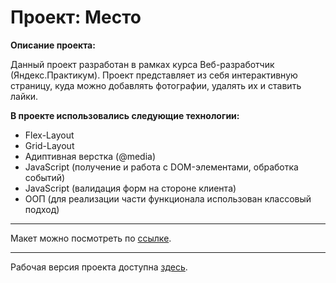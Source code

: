 # Проект: Место

**Описание проекта:**

Данный проект разработан в рамках курса Веб-разработчик (Яндекс.Практикум).
Проект представляет из себя интерактивную страницу, куда можно добавлять фотографии, удалять их и ставить лайки.

**В проекте использовались следующие технологии:**

* Flex-Layout
* Grid-Layout
* Адиптивная верстка (@media)
* JavaScript (получение и работа с DOM-элементами, обработка событий)
* JavaScript (валидация форм на стороне клиента)
* ООП (для реализации части функционала использован классовый подход)

____
Макет можно посмотреть по [ссылке](https://www.figma.com/file/2cn9N9jSkmxD84oJik7xL7/JavaScript.-Sprint-4?node-id=0%3A1).

____
Рабочая версия проекта доступна [здесь](https://evgenytomson.github.io/dist-mesto/).
